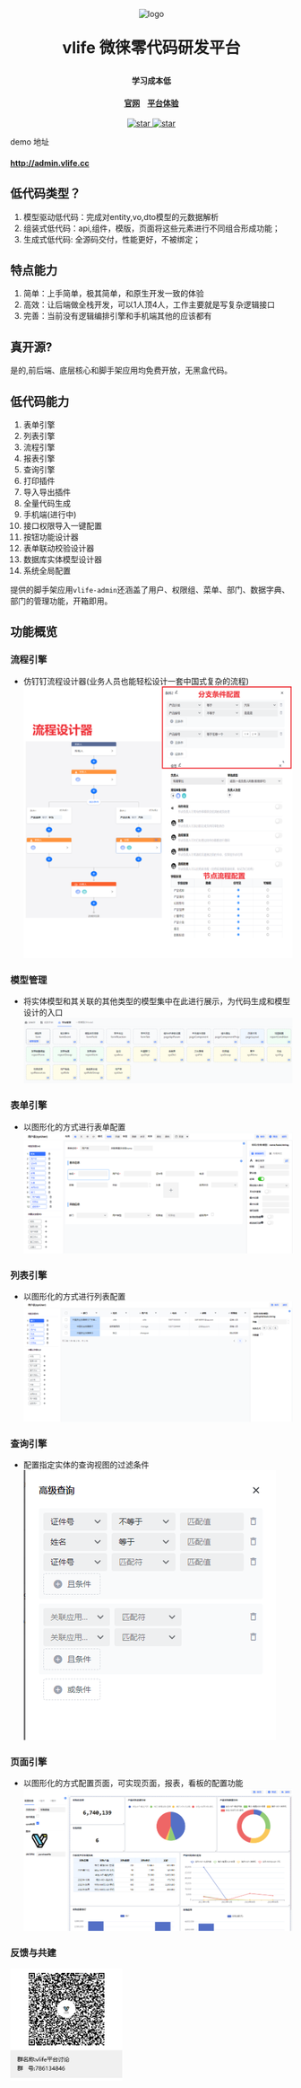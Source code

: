 <p align="center">
	<img alt="logo" src="https://gitee.com/wwwlike/vlife/raw/master/docs/static/logo1.jpg">
</p>
<h1 align="center" style="margin: 30px 0 30px; font-weight: bold;">vlife 微徕零代码研发平台</h1>
<h4 align="center">学习成本低</h4>
<h4 align="center"><a target="_blank" href="http://vlife.cc">官网</a>&nbsp;&nbsp;
&nbsp;<a target="_blank" href="http://admin.vlife.cc/login">平台体验</a></h4>
<p align="center">
    <a href="https://gitee.com/wwwlike/vlife" target="_blank">
      <img src="https://gitee.com/wwwlike/vlife/badge/star.svg?theme=dark" alt="star" />
    </a>
    <a href="https://gitee.com/wwwlike/vlife" target="_blank">
      <img src="https://gitee.com/wwwlike/vlife/badge/fork.svg?theme=dark" alt="star" />
    </a>
</p>

demo 地址
<h4 align="left"><a target="_blank" href="http://admin.vlife.cc/login">http://admin.vlife.cc</a>

## 低代码类型？
1.  模型驱动低代码：完成对entity,vo,dto模型的元数据解析
3.  组装式低代码：api,组件，模版，页面将这些元素进行不同组合形成功能；
4.  生成式低代码: 全源码交付，性能更好，不被绑定；

## 特点能力
1.  简单：上手简单，极其简单，和原生开发一致的体验
2.  高效：让后端做全栈开发，可以1人顶4人，工作主要就是写复杂逻辑接口
3.  完善：当前没有逻辑编排引擎和手机端其他的应该都有

## 真开源?
是的,前后端、底层核心和脚手架应用均免费开放，无黑盒代码。

## 低代码能力
1. 表单引擎
2. 列表引擎
3. 流程引擎
4. 报表引擎
5. 查询引擎
6. 打印插件
7. 导入导出插件
8. 全量代码生成
9. 手机端(进行中)
10.  接口权限导入一键配置
11.  按钮功能设计器
12. 表单联动校验设计器
13. 数据库实体模型设计器
14. 系统全局配置

提供的脚手架应用`vlife-admin`还涵盖了用户、权限组、菜单、部门、数据字典、部门的管理功能，开箱即用。

## 功能概览

### 流程引擎

- 仿钉钉流程设计器(业务人员也能轻松设计一套中国式复杂的流程)
  ![模型管理](/docs/static/flow.png)

### 模型管理

- 将实体模型和其关联的其他类型的模型集中在此进行展示，为代码生成和模型设计的入口
  ![模型管理](/docs/static/abcd.png)

### 表单引擎

- 以图形化的方式进行表单配置
  ![表单引擎](/docs/static/formDesign.png)

### 列表引擎

- 以图形化的方式进行列表配置
  ![table引擎](/docs/static/tableDesign.png)

### 查询引擎

- 配置指定实体的查询视图的过滤条件
  ![数据过滤引擎](/docs/static/queryDesign.png)

### 页面引擎

- 以图形化的方式配置页面，可实现页面，报表，看板的配置功能
  ![页面设计引擎](/docs/static/pageDesign.png)

### 反馈与共建

<div >
    <div style="display: inline-block;width:200px">
      <img style="width: 200px; height: 200px;" src="/docs/static/qqq.png" alt="qq群">
    </div>
</div>
